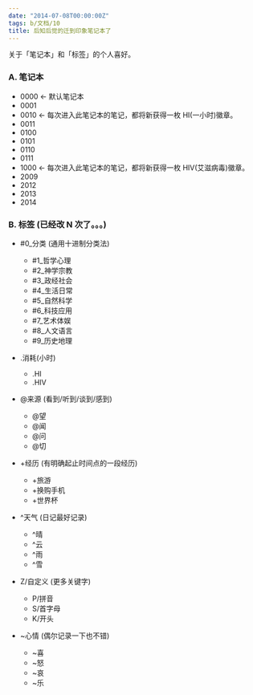 ```yaml
---
date: "2014-07-08T00:00:00Z"
tags: b/文档/10
title: 后知后觉的迁到印象笔记本了
---
```


关于「笔记本」和「标签」的个人喜好。

### A. 笔记本

- 0000  <- 默认笔记本
- 0001
- 0010  <- 每次进入此笔记本的笔记，都将新获得一枚 HI(一小时)徽章。
- 0011
- 0100
- 0101
- 0110
- 0111
- 1000  <- 每次进入此笔记本的笔记，都将新获得一枚 HIV(艾滋病毒)徽章。
- 2009
- 2012
- 2013
- 2014

### B. 标签 (已经改 N 次了。。。)

- \#0_分类 (通用十进制分类法)
  - \#1_哲学心理
  - \#2_神学宗教
  - \#3_政经社会
  - \#4_生活日常
  - \#5_自然科学
  - \#6_科技应用
  - \#7_艺术体娱
  - \#8_人文语言
  - \#9_历史地理

- .消耗(小时)
  - .HI
  - .HIV

- @来源 (看到/听到/谈到/感到)
  - @望
  - @闻
  - @问
  - @切

- +经历 (有明确起止时间点的一段经历)
  - +旅游
  - +换购手机
  - +世界杯

- ^天气 (日记最好记录)
  - ^晴
  - ^云
  - ^雨
  - ^雪

- Z/自定义 (更多关键字)
  - P/拼音
  - S/首字母
  - K/开头

- ~心情 (偶尔记录一下也不错)
  - ~喜
  - ~怒
  - ~哀
  - ~乐
